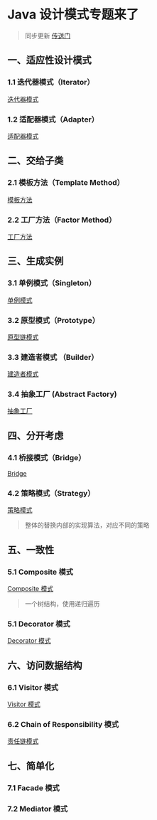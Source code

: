 # Java 设计模式专题来了
> 同步更新 [传送门](https://www.yuque.com/u300253/learnjava/ogxg5p)    

## 一、适应性设计模式  
###  1.1 迭代器模式（Iterator）  
[迭代器模式](https://www.yuque.com/gorit/learnjava/ogxg5p)  

### 1.2 适配器模式（Adapter）  
[适配器模式](https://www.yuque.com/gorit/learnjava/bmvqdb)  

## 二、交给子类  
### 2.1 模板方法（Template Method）  
[模板方法](https://www.yuque.com/gorit/learnjava/zrukp1)  

### 2.2 工厂方法（Factor Method）  
[工厂方法](https://www.yuque.com/gorit/learnjava/ayhwdh)  

## 三、生成实例  
### 3.1 单例模式（Singleton）  
[单例模式](https://www.yuque.com/gorit/learnjava/yxhw7i)  

### 3.2 原型模式（Prototype）  
[原型链模式](https://www.yuque.com/gorit/learnjava/hern8t)    
 
### 3.3 建造者模式 （Builder）   
[建造者模式](https://www.yuque.com/gorit/learnjava/xsqbsh)    

### 3.4 抽象工厂 (Abstract Factory)  
[抽象工厂](https://www.yuque.com/gorit/learnjava/fq7rfm)  

## 四、分开考虑  
### 4.1 桥接模式（Bridge）  
[Bridge](https://www.yuque.com/gorit/learnjava/tqvgb8)  

### 4.2 策略模式（Strategy）
[策略模式](https://www.yuque.com/gorit/learnjava/dyudoo)  
> 整体的替换内部的实现算法，对应不同的策略

## 五、一致性  
### 5.1 Composite 模式  
[Composite 模式](https://www.yuque.com/gorit/learnjava/eaa021)  
> 一个树结构，使用递归遍历

### 5.1 Decorator 模式  
[Decorator 模式](https://www.yuque.com/gorit/learnjava/maxsgr)  

## 六、访问数据结构
### 6.1 Visitor 模式
[Visitor 模式](https://www.yuque.com/gorit/learnjava/fgw71w)  

### 6.2 Chain of Responsibility 模式
[责任链模式](https://www.yuque.com/gorit/learnjava/segh96)

## 七、简单化
### 7.1 Facade 模式


### 7.2 Mediator 模式
